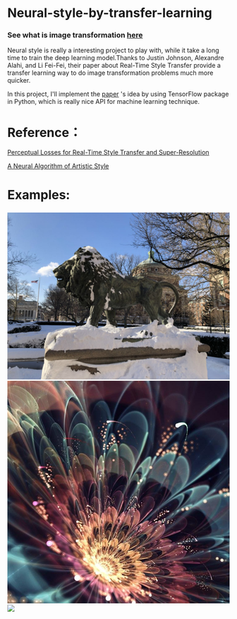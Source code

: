 # Neural-style-by-transfer-learning

### See what is image transformation [here](https://www.anishathalye.com/2015/12/19/an-ai-that-can-mimic-any-artist/)

Neural style is really a interesting project to play with, while it take a long time to train the deep learning model.Thanks to Justin Johnson, Alexandre Alahi, and Li Fei-Fei, their paper about Real-Time Style Transfer provide a transfer learning way to do image transformation problems much more quicker.

In this project, I'll implement the [paper](https://arxiv.org/pdf/1603.08155.pdf%7C) 's idea by using TensorFlow package in Python, which is really nice API for machine learning technique.

# Reference：
[Perceptual Losses for Real-Time Style Transfer and Super-Resolution](https://arxiv.org/pdf/1603.08155.pdf%7C)

[A Neural Algorithm of Artistic Style](https://arxiv.org/abs/1508.06576)

# Examples:

###
![](examples/content/Loin.jpg)
![](examples/style/Flower.jpg)
![](examples/output/Lion-Flower-style.jpg)

